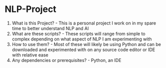 # NLP-Project

1. What is this Project? - This is a personal project I work on in my spare time to better understand NLP and AI
2. What are these scripts? - These scripts will range from simple to complex depending on what aspect of NLP I am experimenting with
3. How to use them? - Most of these will likely be using Python and can be downloaded and experimented with on any source code editor or IDE with relative ease
4. Any dependencies or prerequisites? - Python, an IDE
